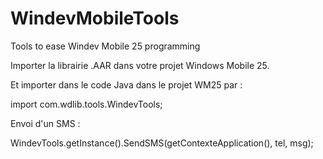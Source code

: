 # WindevMobileTools
Tools to ease Windev Mobile 25 programming

Importer la librairie .AAR dans votre projet Windows Mobile 25.

Et importer dans le code Java dans le projet WM25 par :

import com.wdlib.tools.WindevTools;


Envoi d'un SMS :

WindevTools.getInstance().SendSMS(getContexteApplication(), tel, msg);

